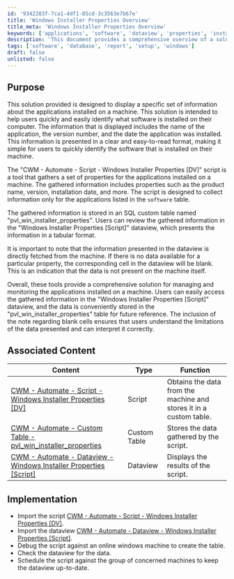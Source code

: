 ```yaml
---
id: '9342283f-7ca1-4df1-85cd-3c3563e7b67e'
title: 'Windows Installer Properties Overview'
title_meta: 'Windows Installer Properties Overview'
keywords: ['applications', 'software', 'dataview', 'properties', 'installation']
description: 'This document provides a comprehensive overview of a solution designed to display information about applications installed on a machine, including their name, version number, and installation date. It describes the functionality of the script that gathers this information, how it is stored in a custom SQL table, and how users can access it through a dataview for effective management and monitoring of installed software.'
tags: ['software', 'database', 'report', 'setup', 'windows']
draft: false
unlisted: false
---
```

## Purpose

This solution provided is designed to display a specific set of information about the applications installed on a machine. This solution is intended to help users quickly and easily identify what software is installed on their computer. The information that is displayed includes the name of the application, the version number, and the date the application was installed. This information is presented in a clear and easy-to-read format, making it simple for users to quickly identify the software that is installed on their machine.

The "CWM - Automate - Script - Windows Installer Properties [DV]" script is a tool that gathers a set of properties for the applications installed on a machine. The gathered information includes properties such as the product name, version, installation date, and more. The script is designed to collect information only for the applications listed in the `software` table.

The gathered information is stored in an SQL custom table named "pvl_win_installer_properties". Users can review the gathered information in the "Windows Installer Properties [Script]" dataview, which presents the information in a tabular format.

It is important to note that the information presented in the dataview is directly fetched from the machine. If there is no data available for a particular property, the corresponding cell in the dataview will be blank. This is an indication that the data is not present on the machine itself.

Overall, these tools provide a comprehensive solution for managing and monitoring the applications installed on a machine. Users can easily access the gathered information in the "Windows Installer Properties [Script]" dataview, and the data is conveniently stored in the "pvl_win_installer_properties" table for future reference. The inclusion of the note regarding blank cells ensures that users understand the limitations of the data presented and can interpret it correctly.

## Associated Content

| Content                                                                                                 | Type         | Function                                                |
|---------------------------------------------------------------------------------------------------------|--------------|--------------------------------------------------------|
| [CWM - Automate - Script - Windows Installer Properties [DV]](https://proval.itglue.com/DOC-5078775-12404266) | Script       | Obtains the data from the machine and stores it in a custom table. |
| [CWM - Automate - Custom Table - pvl_win_installer_properties](https://proval.itglue.com/DOC-5078775-12404261) | Custom Table | Stores the data gathered by the script.                |
| [CWM - Automate - Dataview - Windows Installer Properties [Script]](https://proval.itglue.com/DOC-5078775-12404269) | Dataview     | Displays the results of the script.                    |

## Implementation

- Import the script [CWM - Automate - Script - Windows Installer Properties [DV]](https://proval.itglue.com/DOC-5078775-12404266).
- Import the dataview [CWM - Automate - Dataview - Windows Installer Properties [Script]](https://proval.itglue.com/DOC-5078775-12404269).
- Debug the script against an online windows machine to create the table.
- Check the dataview for the data.
- Schedule the script against the group of concerned machines to keep the dataview up-to-date.






